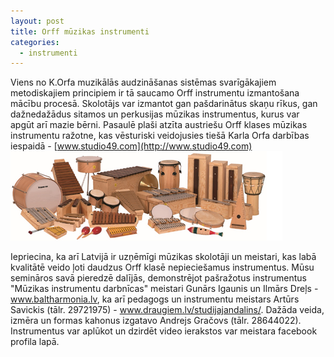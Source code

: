 ```yaml
---
layout: post
title: Orff mūzikas instrumenti
categories:
  - instrumenti
---
```

Viens no K.Orfa muzikālās audzināšanas sistēmas svarīgākajiem metodiskajiem principiem ir tā saucamo Orff
instrumentu izmantošana mācību procesā.
Skolotājs var izmantot gan pašdarinātus skaņu rīkus, gan dažnedažādus sitamos un perkusijas mūzikas instrumentus,
kurus var apgūt arī mazie bērni.
Pasaulē plaši atzīta austriešu Orff klases mūzikas instrumentu ražotne,
kas vēsturiski veidojusies tiešā Karla Orfa darbības iespaidā - [www.studio49.com](http://www.studio49.com)
![instrumenti](/public/intrumenti.png)
<!--content-->
Iepriecina, ka arī Latvijā ir uzņēmīgi mūzikas skolotāji un meistari, kas labā kvalitātē veido ļoti daudzus Orff klasē nepieciešamus instrumentus. Mūsu semināros savā pieredzē dalījās, demonstrējot pašražotus instrumentus "Mūzikas instrumentu darbnīcas" meistari Gunārs Igaunis un Ilmārs Dreļs - www.baltharmonia.lv, ka arī pedagogs un instrumentu meistars Artūrs Savickis (tālr. 29721975) - www.draugiem.lv/studijajandalins/.  Dažāda veida, izmēra un formas kahonus izgatavo Andrejs Gračovs (tālr. 28644022). Instrumentus var aplūkot un dzirdēt video ierakstos var meistara facebook profila lapā.

